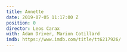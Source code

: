 ```yaml
---
title: Annette
date: 2019-07-05 11:17:00 Z
position: 0
director: Leos Carax
with: Adam Driver, Marion Cotillard
imdb: https://www.imdb.com/title/tt6217926/
---
```


